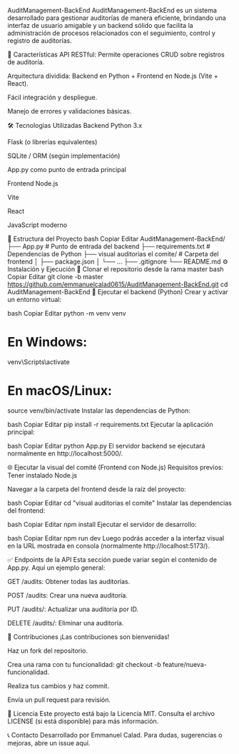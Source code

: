 AuditManagement-BackEnd
AuditManagement-BackEnd es un sistema desarrollado para gestionar auditorías de manera eficiente, brindando una interfaz de usuario amigable y un backend sólido que facilita la administración de procesos relacionados con el seguimiento, control y registro de auditorías.

🚀 Características
API RESTful: Permite operaciones CRUD sobre registros de auditoría.

Arquitectura dividida: Backend en Python + Frontend en Node.js (Vite + React).

Fácil integración y despliegue.

Manejo de errores y validaciones básicas.

🛠️ Tecnologías Utilizadas
Backend
Python 3.x

Flask (o librerías equivalentes)

SQLite / ORM (según implementación)

App.py como punto de entrada principal

Frontend
Node.js

Vite

React

JavaScript moderno

📁 Estructura del Proyecto
bash
Copiar
Editar
AuditManagement-BackEnd/
├── App.py                        # Punto de entrada del backend
├── requirements.txt             # Dependencias de Python
├── visual auditorias el comite/ # Carpeta del frontend
│   ├── package.json
│   └── ...
├── .gitignore
└── README.md
⚙️ Instalación y Ejecución
🔁 Clonar el repositorio desde la rama master
bash
Copiar
Editar
git clone -b master https://github.com/emmanuelcalad0615/AuditManagement-BackEnd.git
cd AuditManagement-BackEnd
🐍 Ejecutar el backend (Python)
Crear y activar un entorno virtual:

bash
Copiar
Editar
python -m venv venv
# En Windows:
venv\Scripts\activate
# En macOS/Linux:
source venv/bin/activate
Instalar las dependencias de Python:

bash
Copiar
Editar
pip install -r requirements.txt
Ejecutar la aplicación principal:

bash
Copiar
Editar
python App.py
El servidor backend se ejecutará normalmente en http://localhost:5000/.

🌐 Ejecutar la visual del comité (Frontend con Node.js)
Requisitos previos: Tener instalado Node.js

Navegar a la carpeta del frontend desde la raíz del proyecto:

bash
Copiar
Editar
cd "visual auditorias el comite"
Instalar las dependencias del frontend:

bash
Copiar
Editar
npm install
Ejecutar el servidor de desarrollo:

bash
Copiar
Editar
npm run dev
Luego podrás acceder a la interfaz visual en la URL mostrada en consola (normalmente http://localhost:5173/).

✅ Endpoints de la API
Esta sección puede variar según el contenido de App.py. Aquí un ejemplo general:

GET /audits: Obtener todas las auditorías.

POST /audits: Crear una nueva auditoría.

PUT /audits/<id>: Actualizar una auditoría por ID.

DELETE /audits/<id>: Eliminar una auditoría.

🤝 Contribuciones
¡Las contribuciones son bienvenidas!

Haz un fork del repositorio.

Crea una rama con tu funcionalidad: git checkout -b feature/nueva-funcionalidad.

Realiza tus cambios y haz commit.

Envía un pull request para revisión.

📄 Licencia
Este proyecto está bajo la Licencia MIT. Consulta el archivo LICENSE (si está disponible) para más información.

📞 Contacto
Desarrollado por Emmanuel Calad.
Para dudas, sugerencias o mejoras, abre un issue aquí.
